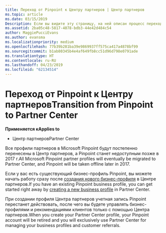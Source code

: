 ```yaml
---
title: Переход от Pinpoint к Центру партнеров | Центр партнеров
ms.topic: article
ms.date: 03/15/2019
Description: Если вы видите эту страницу, на ней описан процесс перехода от Pinpoint к Центру партнеров.
ms.assetid: 2ba05c48-5817-4078-bdb3-44e42d484c54
author: MaggiePucciEvans
ms.author: evansma
ms.localizationpriority: medium
ms.openlocfilehash: 77b39b281ba39e9869937ff575ca417a4878bf99
ms.sourcegitcommit: b1ab80345b4e4af649fb8cc51d96d798e0791ade
ms.translationtype: HT
ms.contentlocale: ru-RU
ms.lasthandoff: 04/23/2019
ms.locfileid: "62134514"
---
```

# <a name="transition-from-pinpoint-to-partner-center"></a><span data-ttu-id="49b0b-103">Переход от Pinpoint к Центру партнеров</span><span class="sxs-lookup"><span data-stu-id="49b0b-103">Transition from Pinpoint to Partner Center</span></span>

<span data-ttu-id="49b0b-104">**Применяется к**</span><span class="sxs-lookup"><span data-stu-id="49b0b-104">**Applies to**</span></span>

-  <span data-ttu-id="49b0b-105">Центр партнеров</span><span class="sxs-lookup"><span data-stu-id="49b0b-105">Partner Center</span></span>

<span data-ttu-id="49b0b-106">Все профили партнеров в Microsoft Pinpoint будут постепенно перенесены в Центр партнеров, а Pinpoint станет недоступным позже в 2017 г.</span><span class="sxs-lookup"><span data-stu-id="49b0b-106">All Microsoft Pinpoint partner profiles will eventually be migrated to Partner Center, and Pinpoint will be taken offline later in 2017.</span></span> 

<span data-ttu-id="49b0b-107">Если у вас есть существующий бизнес-профиль Pinpoint, вы можете начать работу сразу после [создания нового бизнес-профиля](create-a-marketing-profile.md) в Центре партнеров.</span><span class="sxs-lookup"><span data-stu-id="49b0b-107">If you have an existing Pinpoint business profile, you can get started right away by [creating a new business profile](create-a-marketing-profile.md) in Partner Center.</span></span>

<span data-ttu-id="49b0b-108">При создании профиля Центра партнеров учетная запись Pinpoint перестанет действовать, после чего вы будете управлять бизнес-профилями и рекомендациями клиентов только с помощью Центра партнеров.</span><span class="sxs-lookup"><span data-stu-id="49b0b-108">When you create your Partner Center profile, your Pinpoint account will be retired and you will exclusively use Partner Center for managing your business profiles and customer referrals.</span></span>